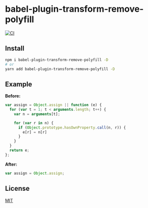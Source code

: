 # babel-plugin-transform-remove-polyfill

[![CI](https://github.com/shoonia/babel-plugin-transform-remove-polyfill/actions/workflows/ci.yml/badge.svg)](https://github.com/shoonia/babel-plugin-transform-remove-polyfill/actions/workflows/ci.yml)

## Install

```bash
npm i babel-plugin-transform-remove-polyfill -D
# or
yarn add babel-plugin-transform-remove-polyfill -D
```

## Example

**Before:**

```js
var assign = Object.assign || function (e) {
  for (var t = 1; t < arguments.length; t++) {
    var n = arguments[t];

    for (var r in n) {
      if (Object.prototype.hasOwnProperty.call(n, r)) {
        e[r] = n[r]
      }
    }
  }
  return e;
};
```

**After:**

```js
var assign = Object.assign;
```

## License
[MIT](./LICENSE)
